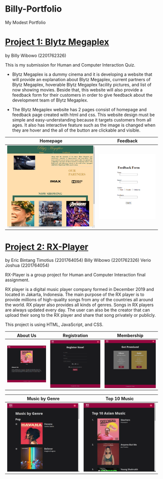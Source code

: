 # Billy-Portfolio
My Modest Portfolio



# [Project 1: Blytz Megaplex](https://github.com/billywibowo7/Blytz-Megaplex)
by Billy Wibowo (2201762326)

This is my submission for Human and Computer Interaction Quiz.

- Blytz Megaplex is a dummy cinema and it is developing a website that will provide an explanation about Blytz Megaplex, 
current partners of Blytz Megaplex, hoverable Blytz Megaplex facility pictures, and list of now showing movies.
Beside that, this website will also provide a feedback form for their customers in order to give feedback about the development team
of Blytz Megaplex.

- The Blytz Megaplex website has 2 pages consist of homepage and feedback page created with html and css. 
This website design must be simple and easy-understanding because it targets customers from all ages. It also has interactive feature such as
the image is changed when they are hover and the all of the button are clickable and visible. 


| Homepage | Feedback |
|:--------:|:--------:|
|<img src="https://github.com/billywibowo7/Billy-Portfolio/blob/master-branch/images/homepageblytz.png?raw=true" alt="Homepage"> | <img src="https://github.com/billywibowo7/Billy-Portfolio/blob/master-branch/images/feedbackblytz.png?raw=true" alt="Feedback"> |







# [Project 2: RX-Player](https://github.com/billywibowo7/RX-player)
by Eric Bintang Timotius (2201764054)
   Billy Wibowo (2201762326)
   Verio Joshua (2201764054)


RX-Player is a group project for Human and Computer Interaction final assignment.

RX player is a digital music player company formed in December 2019 and located in Jakarta, Indonesia. The main purpose of the RX player is to provide millions of high-quality songs from any of the countries all around the world. RX player also provides all kinds of genres. Songs in RX players are always updated every day. The user can also be the creator that can upload their song to the RX player and share that song privately or publicly.

This project is using HTML, JavaScript, and CSS.



| About Us | Registration | Membership |
|:--------:|:------------:|:----------:|
|<img src="https://github.com/billywibowo7/Billy-Portfolio/blob/master-branch/images/rxplayerAboutUs.png?raw=true" alt="About Us"> | <img src="https://github.com/billywibowo7/Billy-Portfolio/blob/master-branch/images/resgistration.png?raw=true" alt="Registration"> | <img src="https://github.com/billywibowo7/Billy-Portfolio/blob/master-branch/images/membership.png?raw=true" alt="Membership"> |

| Music by Genre | Top 10 Music |
|:--------------:|:------------:|
|<img src="https://github.com/billywibowo7/Billy-Portfolio/blob/master-branch/images/musicbyGenre.png?raw=true" alt="Music by Genre"> | <img src="https://github.com/billywibowo7/Billy-Portfolio/blob/master-branch/images/top10music.png?raw=true" alt="Top 10 Music"> |




